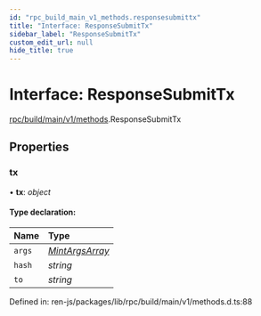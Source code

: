 ```yaml
---
id: "rpc_build_main_v1_methods.responsesubmittx"
title: "Interface: ResponseSubmitTx"
sidebar_label: "ResponseSubmitTx"
custom_edit_url: null
hide_title: true
---
```


# Interface: ResponseSubmitTx

[rpc/build/main/v1/methods](../modules/rpc_build_main_v1_methods.md).ResponseSubmitTx

## Properties

### tx

• **tx**: *object*

#### Type declaration:

Name | Type |
:------ | :------ |
`args` | [*MintArgsArray*](../modules/rpc_build_main_v1_transaction.md#mintargsarray) |
`hash` | *string* |
`to` | *string* |

Defined in: ren-js/packages/lib/rpc/build/main/v1/methods.d.ts:88
